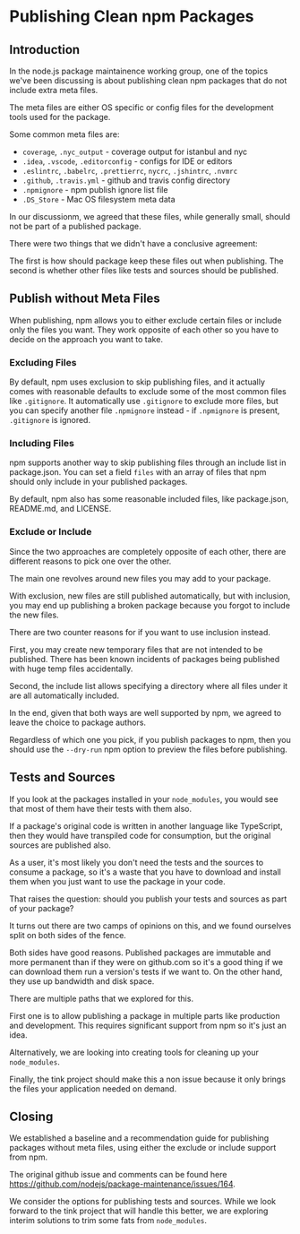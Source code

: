 # Publishing Clean npm Packages

## Introduction

In the node.js package maintainence working group, one of the topics we've been discussing is about publishing clean npm packages that do not include extra meta files.

The meta files are either OS specific or config files for the development tools used for the package.

Some common meta files are:

- `coverage`, `.nyc_output` - coverage output for istanbul and nyc
- `.idea`, `.vscode`, `.editorconfig` - configs for IDE or editors
- `.eslintrc`, `.babelrc`, `.prettierrc`, `nycrc`, `.jshintrc`, `.nvmrc`
- `.github`, `.travis.yml` - github and travis config directory
- `.npmignore` - npm publish ignore list file
- `.DS_Store` - Mac OS filesystem meta data

In our discussionm, we agreed that these files, while generally small, should not be part of a published package.

There were two things that we didn't have a conclusive agreement:

The first is how should package keep these files out when publishing.
The second is whether other files like tests and sources should be published.

## Publish without Meta Files

When publishing, npm allows you to either exclude certain files or include only the files you want. They work opposite of each other so you have to decide on the approach you want to take.

### Excluding Files

By default, npm uses exclusion to skip publishing files, and it actually comes with reasonable defaults to exclude some of the most common files like `.gitignore`. It automatically use `.gitignore` to exclude more files, but you can specify another file `.npmignore` instead - if `.npmignore` is present, `.gitignore` is ignored.

### Including Files

npm supports another way to skip publishing files through an include list in package.json. You can set a field `files` with an array of files that npm should only include in your published packages.

By default, npm also has some reasonable included files, like package.json, README.md, and LICENSE.

### Exclude or Include

Since the two approaches are completely opposite of each other, there are different reasons to pick one over the other.

The main one revolves around new files you may add to your package.

With exclusion, new files are still published automatically, but with inclusion, you may end up publishing a broken package because you forgot to include the new files.

There are two counter reasons for if you want to use inclusion instead.

First, you may create new temporary files that are not intended to be published. There has been known incidents of packages being published with huge temp files accidentally.

Second, the include list allows specifying a directory where all files under it are all automatically included.

In the end, given that both ways are well supported by npm, we agreed to leave the choice to package authors.

Regardless of which one you pick, if you publish packages to npm, then you should use the `--dry-run` npm option to preview the files before publishing.

## Tests and Sources

If you look at the packages installed in your `node_modules`, you would see that most of them have their tests with them also.

If a package's original code is written in another language like TypeScript, then they would have transpiled code for consumption, but the original sources are published also.

As a user, it's most likely you don't need the tests and the sources to consume a package, so it's a waste that you have to download and install them when you just want to use the package in your code.

That raises the question: should you publish your tests and sources as part of your package?

It turns out there are two camps of opinions on this, and we found ourselves split on both sides of the fence.

Both sides have good reasons. Published packages are immutable and more permanent than if they were on github.com so it's a good thing if we can download them run a version's tests if we want to. On the other hand, they use up bandwidth and disk space.

There are multiple paths that we explored for this.

First one is to allow publishing a package in multiple parts like production and development. This requires significant support from npm so it's just an idea.

Alternatively, we are looking into creating tools for cleaning up your `node_modules`.

Finally, the tink project should make this a non issue because it only brings the files your application needed on demand.

## Closing

We established a baseline and a recommendation guide for publishing packages without meta files, using either the exclude or include support from npm.

The original github issue and comments can be found here https://github.com/nodejs/package-maintenance/issues/164.

We consider the options for publishing tests and sources. While we look forward to the tink project that will handle this better, we are exploring interim solutions to trim some fats from `node_modules`.
